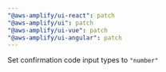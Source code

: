 ```yaml
---
"@aws-amplify/ui-react": patch
"@aws-amplify/ui": patch
"@aws-amplify/ui-vue": patch
"@aws-amplify/ui-angular": patch
---
```


Set confirmation code input types to `"number"`

